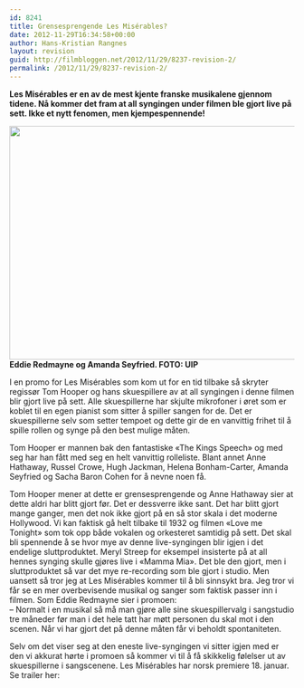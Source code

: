```yaml
---
id: 8241
title: Grensesprengende Les Misérables?
date: 2012-11-29T16:34:58+00:00
author: Hans-Kristian Rangnes
layout: revision
guid: http://filmbloggen.net/2012/11/29/8237-revision-2/
permalink: /2012/11/29/8237-revision-2/
---
```

**Les Misérables er en av de mest kjente franske musikalene gjennom tidene. Nå kommer det fram at all syngingen under filmen ble gjort live på sett. Ikke et nytt fenomen, men kjempespennende!**<!--more-->

<a href="http://filmbloggen.net/?attachment_id=8239" rel="attachment wp-att-8239"><img class="alignnone size-large wp-image-8239" src="http://filmbloggen.net/wp-content/uploads//2012/11/lginvwj4-620x413.jpg" alt="" width="620" height="413" /></a>  
**Eddie Redmayne og Amanda Seyfried. FOTO: UIP**

I en promo for Les Misérables som kom ut for en tid tilbake så skryter regissør Tom Hooper og hans skuespillere av at all syngingen i denne filmen blir gjort live på sett. Alle skuespillerne har skjulte mikrofoner i øret som er koblet til en egen pianist som sitter å spiller sangen for de. Det er skuespillerne selv som setter tempoet og dette gir de en vanvittig frihet til å spille rollen og synge på den best mulige måten.

Tom Hooper er mannen bak den fantastiske &laquo;The Kings Speech&raquo; og med seg har han fått med seg en helt vanvittig rolleliste. Blant annet Anne Hathaway, Russel Crowe, Hugh Jackman, Helena Bonham-Carter, Amanda Seyfried og Sacha Baron Cohen for å nevne noen få.

<div class="video-shortcode">
</div>

Tom Hooper mener at dette er grensesprengende og Anne Hathaway sier at dette aldri har blitt gjort før. Det er dessverre ikke sant. Det har blitt gjort mange ganger, men det nok ikke gjort på en så stor skala i det moderne Hollywood. Vi kan faktisk gå helt tilbake til 1932 og filmen &laquo;Love me Tonight&raquo; som tok opp både vokalen og orkesteret samtidig på sett. Det skal bli spennende å se hvor mye av denne live-syngingen blir igjen i det endelige sluttproduktet. Meryl Streep for eksempel insisterte på at all hennes synging skulle gjøres live i &laquo;Mamma Mia&raquo;. Det ble den gjort, men i sluttproduktet så var det mye re-recording som ble gjort i studio. Men uansett så tror jeg at Les Misérables kommer til å bli sinnsykt bra. Jeg tror vi får se en mer overbevisende musikal og sanger som faktisk passer inn i filmen. Som Eddie Redmayne sier i promoen:  
&#8211; Normalt i en musikal så må man gjøre alle sine skuespillervalg i sangstudio tre måneder før man i det hele tatt har møtt personen du skal mot i den scenen. Når vi har gjort det på denne måten får vi beholdt spontaniteten.

Selv om det viser seg at den eneste live-syngingen vi sitter igjen med er den vi akkurat hørte i promoen så kommer vi til å få skikkelig følelser ut av skuespillerne i sangscenene. Les Misérables har norsk premiere 18. januar. Se trailer her:

<div class="video-shortcode">
</div>